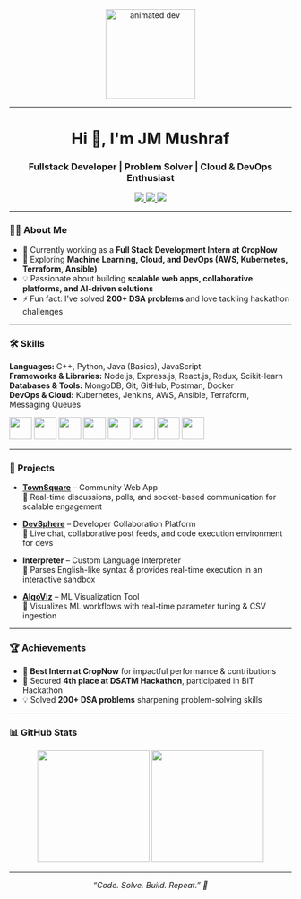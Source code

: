 <div align="center">
  <img src="https://media.giphy.com/media/M9gbBd9nbDrOTu1Mqx/giphy.gif" height="160" alt="animated dev" />
</div>

---

<h1 align="center">Hi 👋, I'm JM Mushraf</h1>
<h3 align="center">Fullstack Developer | Problem Solver | Cloud & DevOps Enthusiast</h3>

<div align="center">
  <a href="https://www.linkedin.com/in/mushraf-jm-386564306/">
    <img src="https://img.shields.io/badge/LinkedIn-0077B5?logo=linkedin&logoColor=white&style=for-the-badge" />
  </a>
  <a href="https://github.com/JM-Mushraf">
    <img src="https://img.shields.io/badge/GitHub-181717?logo=github&logoColor=white&style=for-the-badge" />
  </a>
  <a href="mailto:mushraf1786@gmail.com">
    <img src="https://img.shields.io/badge/Email-D14836?logo=gmail&logoColor=white&style=for-the-badge" />
  </a>
</div>

---

### 👨‍💻 About Me  
- 🔭 Currently working as a **Full Stack Development Intern at CropNow**  
- 🌱 Exploring **Machine Learning, Cloud, and DevOps (AWS, Kubernetes, Terraform, Ansible)**  
- 💡 Passionate about building **scalable web apps, collaborative platforms, and AI-driven solutions**  
- ⚡ Fun fact: I’ve solved **200+ DSA problems** and love tackling hackathon challenges  

---

### 🛠️ Skills  

**Languages:** C++, Python, Java (Basics), JavaScript  
**Frameworks & Libraries:** Node.js, Express.js, React.js, Redux, Scikit-learn  
**Databases & Tools:** MongoDB, Git, GitHub, Postman, Docker  
**DevOps & Cloud:** Kubernetes, Jenkins, AWS, Ansible, Terraform, Messaging Queues  

<div align="left">
  <img src="https://cdn.jsdelivr.net/gh/devicons/devicon/icons/javascript/javascript-original.svg" height="40"/>
  <img src="https://cdn.jsdelivr.net/gh/devicons/devicon/icons/react/react-original.svg" height="40"/>
  <img src="https://cdn.jsdelivr.net/gh/devicons/devicon/icons/nodejs/nodejs-original.svg" height="40"/>
  <img src="https://cdn.jsdelivr.net/gh/devicons/devicon/icons/mongodb/mongodb-original.svg" height="40"/>
  <img src="https://cdn.jsdelivr.net/gh/devicons/devicon/icons/docker/docker-original.svg" height="40"/>
  <img src="https://cdn.jsdelivr.net/gh/devicons/devicon/icons/kubernetes/kubernetes-plain.svg" height="40"/>
  <img src="https://cdn.jsdelivr.net/gh/devicons/devicon/icons/amazonwebservices/amazonwebservices-original.svg" height="40"/>
  <img src="https://cdn.jsdelivr.net/gh/devicons/devicon/icons/git/git-original.svg" height="40"/>
</div>

---

### 🚀 Projects  

- **[TownSquare](https://townsquareclient.onrender.com/)** – Community Web App  
  📌 Real-time discussions, polls, and socket-based communication for scalable engagement  

- **[DevSphere](https://dev-sphere-gilt.vercel.app/)** – Developer Collaboration Platform  
  📌 Live chat, collaborative post feeds, and code execution environment for devs  

- **Interpreter** – Custom Language Interpreter  
  📌 Parses English-like syntax & provides real-time execution in an interactive sandbox  

- **[AlgoViz](https://algoviz-ichv.onrender.com/)** – ML Visualization Tool  
  📌 Visualizes ML workflows with real-time parameter tuning & CSV ingestion  

---

### 🏆 Achievements  

- 🥇 **Best Intern at CropNow** for impactful performance & contributions  
- 🏅 Secured **4th place at DSATM Hackathon**, participated in BIT Hackathon  
- 💡 Solved **200+ DSA problems** sharpening problem-solving skills  

---

### 📊 GitHub Stats  

<div align="center">
  <img src="https://streak-stats.demolab.com?user=JM-Mushraf&theme=dark&hide_border=false&border_radius=5" height="200"/>
  <img src="https://github-readme-stats.vercel.app/api?username=JM-Mushraf&show_icons=true&theme=dark&hide_border=false" height="200"/>
</div>

---

<div align="center">
  <i>“Code. Solve. Build. Repeat.” 🚀</i>
</div>

